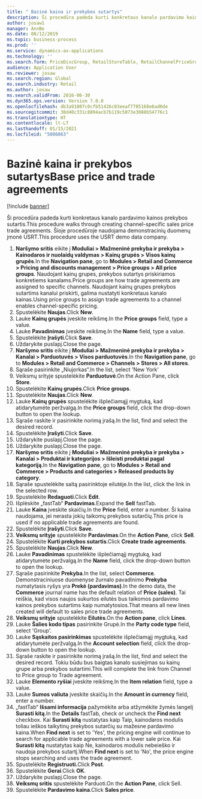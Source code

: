 ```yaml
---
title: " Bazinė kaina ir prekybos sutartys"
description: Ši procedūra padeda kurti konkretaus kanalo pardavimo kainos prekybos sutartis.
author: josaw1
manager: AnnBe
ms.date: 08/12/2019
ms.topic: business-process
ms.prod: ''
ms.service: dynamics-ax-applications
ms.technology: ''
ms.search.form: PriceDiscGroup, RetailStoreTable, RetailChannelPriceGroup, EcoResProductDetailsExtended, PriceDiscAdmTable, PriceDiscAdm
audience: Application User
ms.reviewer: josaw
ms.search.region: Global
ms.search.industry: Retail
ms.author: josaw
ms.search.validFrom: 2016-06-30
ms.dyn365.ops.version: Version 7.0.0
ms.openlocfilehash: db3a91807c0cfb51426c03eeaf7785168e6ad0de
ms.sourcegitcommit: 38d40c331c8894acb7b119c5073e3088b54776c1
ms.translationtype: HT
ms.contentlocale: lt-LT
ms.lasthandoff: 01/15/2021
ms.locfileid: "5006063"
---
```

# <a name="base-price-and-trade-agreements"></a><span data-ttu-id="5ef01-103"> Bazinė kaina ir prekybos sutartys</span><span class="sxs-lookup"><span data-stu-id="5ef01-103">Base price and trade agreements</span></span>

[!include [banner](../includes/banner.md)]

<span data-ttu-id="5ef01-104">Ši procedūra padeda kurti konkretaus kanalo pardavimo kainos prekybos sutartis.</span><span class="sxs-lookup"><span data-stu-id="5ef01-104">This procedure walks through creating channel-specific sales price trade agreements.</span></span> <span data-ttu-id="5ef01-105">Šioje procedūroje naudojama demonstracinių duomenų įmonė USRT.</span><span class="sxs-lookup"><span data-stu-id="5ef01-105">This procedure uses the USRT demo data company.</span></span>

1. <span data-ttu-id="5ef01-106">**Naršymo sritis** eikite į **Moduliai > Mažmeninė prekyba ir prekyba > Kainodaros ir nuolaidų valdymas > Kainų grupės > Visos kainų grupės**.</span><span class="sxs-lookup"><span data-stu-id="5ef01-106">In the **Navigation pane**, go to **Modules > Retail and Commerce > Pricing and discounts management > Price groups > All price groups**.</span></span> <span data-ttu-id="5ef01-107">Naudojant kainų grupes, prekybos sutartys priskiriamos konkretiems kanalams.</span><span class="sxs-lookup"><span data-stu-id="5ef01-107">Price groups are how trade agreements are assigned to specific channels.</span></span> <span data-ttu-id="5ef01-108">Naudojant kainų grupes prekybos sutartims kanalui priskirti, galima nustatyti konkretaus kanalo kainas.</span><span class="sxs-lookup"><span data-stu-id="5ef01-108">Using price groups to assign trade agreements to a channel enables channel-specific pricing.</span></span>  
2. <span data-ttu-id="5ef01-109">Spustelėkite **Naujas**.</span><span class="sxs-lookup"><span data-stu-id="5ef01-109">Click **New**.</span></span>
3. <span data-ttu-id="5ef01-110">Lauke **Kainų grupės** įveskite reikšmę.</span><span class="sxs-lookup"><span data-stu-id="5ef01-110">In the **Price groups** field, type a value.</span></span>
4. <span data-ttu-id="5ef01-111">Lauke **Pavadinimas** įveskite reikšmę.</span><span class="sxs-lookup"><span data-stu-id="5ef01-111">In the **Name** field, type a value.</span></span>
5. <span data-ttu-id="5ef01-112">Spustelėkite **Įrašyti**.</span><span class="sxs-lookup"><span data-stu-id="5ef01-112">Click **Save**.</span></span>
6. <span data-ttu-id="5ef01-113">Uždarykite puslapį.</span><span class="sxs-lookup"><span data-stu-id="5ef01-113">Close the page.</span></span>
7. <span data-ttu-id="5ef01-114">**Naršymo sritis** eikite į **Moduliai > Mažmeninė prekyba ir prekyba > Kanalai > Parduotuvės > Visos parduotuvės**.</span><span class="sxs-lookup"><span data-stu-id="5ef01-114">In the **Navigation pane**, go to **Modules > Retail and Commerce > Channels > Stores > All stores**.</span></span>
8. <span data-ttu-id="5ef01-115">Sąraše pasirinkite „Niujorkas“.</span><span class="sxs-lookup"><span data-stu-id="5ef01-115">In the list, select 'New York'</span></span>
9. <span data-ttu-id="5ef01-116">Veiksmų srityje spustelėkite **Parduotuvė**.</span><span class="sxs-lookup"><span data-stu-id="5ef01-116">On the Action Pane, click **Store**.</span></span>
10. <span data-ttu-id="5ef01-117">Spustelėkite **Kainų grupės**.</span><span class="sxs-lookup"><span data-stu-id="5ef01-117">Click **Price groups**.</span></span>
11. <span data-ttu-id="5ef01-118">Spustelėkite **Naujas**.</span><span class="sxs-lookup"><span data-stu-id="5ef01-118">Click **New**.</span></span>
12. <span data-ttu-id="5ef01-119">Lauke **Kainų grupės** spustelėkite išplečiamąjį mygtuką, kad atidarytumėte peržvalgą.</span><span class="sxs-lookup"><span data-stu-id="5ef01-119">In the **Price groups** field, click the drop-down button to open the lookup.</span></span>
13. <span data-ttu-id="5ef01-120">Sąraše raskite ir pasirinkite norimą įrašą.</span><span class="sxs-lookup"><span data-stu-id="5ef01-120">In the list, find and select the desired record.</span></span>
14. <span data-ttu-id="5ef01-121">Spustelėkite **Įrašyti**.</span><span class="sxs-lookup"><span data-stu-id="5ef01-121">Click **Save**.</span></span>
15. <span data-ttu-id="5ef01-122">Uždarykite puslapį.</span><span class="sxs-lookup"><span data-stu-id="5ef01-122">Close the page.</span></span>
16. <span data-ttu-id="5ef01-123">Uždarykite puslapį.</span><span class="sxs-lookup"><span data-stu-id="5ef01-123">Close the page.</span></span>
17. <span data-ttu-id="5ef01-124">**Naršymo sritis** eikite į **Moduliai > Mažmeninė prekyba ir prekyba > Kanalai > Produktai ir kategorijos > Išleisti produktai pagal kategoriją**.</span><span class="sxs-lookup"><span data-stu-id="5ef01-124">In the **Navigation pane**, go to **Modules > Retail and Commerce > Products and categories > Released products by category**.</span></span>
18. <span data-ttu-id="5ef01-125">Sąraše spustelėkite saitą pasirinktoje eilutėje.</span><span class="sxs-lookup"><span data-stu-id="5ef01-125">In the list, click the link in the selected row.</span></span>
19. <span data-ttu-id="5ef01-126">Spustelėkite **Redaguoti**.</span><span class="sxs-lookup"><span data-stu-id="5ef01-126">Click **Edit**.</span></span>
20. <span data-ttu-id="5ef01-127">Išplėskite „fastTab“ **Pardavimas**.</span><span class="sxs-lookup"><span data-stu-id="5ef01-127">Expand the **Sell** fastTab.</span></span>
21. <span data-ttu-id="5ef01-128">Lauke **Kaina** įveskite skaičių.</span><span class="sxs-lookup"><span data-stu-id="5ef01-128">In the **Price** field, enter a number.</span></span> <span data-ttu-id="5ef01-129">Ši kaina naudojama, jei nerasta jokių taikomų prekybos sutarčių.</span><span class="sxs-lookup"><span data-stu-id="5ef01-129">This price is used if no applicable trade agreements are found.</span></span>  
22. <span data-ttu-id="5ef01-130">Spustelėkite **Įrašyti**.</span><span class="sxs-lookup"><span data-stu-id="5ef01-130">Click **Save**.</span></span>
23. <span data-ttu-id="5ef01-131">**Veiksmų srityje** spustelėkite **Pardavimas**.</span><span class="sxs-lookup"><span data-stu-id="5ef01-131">On the **Action Pane**, click **Sell**.</span></span>
24. <span data-ttu-id="5ef01-132">Spustelėkite **Kurti prekybos sutartis**.</span><span class="sxs-lookup"><span data-stu-id="5ef01-132">Click **Create trade agreements**.</span></span>
25. <span data-ttu-id="5ef01-133">Spustelėkite **Naujas**.</span><span class="sxs-lookup"><span data-stu-id="5ef01-133">Click **New**.</span></span>
26. <span data-ttu-id="5ef01-134">Lauke **Pavadinimas** spustelėkite išplečiamąjį mygtuką, kad atidarytumėte peržvalgą.</span><span class="sxs-lookup"><span data-stu-id="5ef01-134">In the **Name** field, click the drop-down button to open the lookup.</span></span>
27. <span data-ttu-id="5ef01-135">Sąraše pasirinkite **Prekyba**.</span><span class="sxs-lookup"><span data-stu-id="5ef01-135">In the list, select **Commerce**.</span></span> <span data-ttu-id="5ef01-136">Demonstraciniuose duomenyse žurnalo pavadinimo **Prekyba** numatytasis ryšys yra **Prekė (pardavimas)**.</span><span class="sxs-lookup"><span data-stu-id="5ef01-136">In the demo data, the **Commerce** journal name has the default relation of **Price (sales)**.</span></span> <span data-ttu-id="5ef01-137">Tai reiškia, kad visos naujos sukurtos eilutės bus taikomos pardavimo kainos prekybos sutartims kaip numatytosios.</span><span class="sxs-lookup"><span data-stu-id="5ef01-137">That means all new lines created will default to sales price trade agreements.</span></span>  
28. <span data-ttu-id="5ef01-138">**Veiksmų srityje** spustelėkite **Eilutės**.</span><span class="sxs-lookup"><span data-stu-id="5ef01-138">On the **Action pane**, click **Lines**.</span></span>
29. <span data-ttu-id="5ef01-139">Lauke **Šalies kodo tipas** pasirinkite Grupė.</span><span class="sxs-lookup"><span data-stu-id="5ef01-139">In the **Party code type** field, select 'Group'.</span></span>
30. <span data-ttu-id="5ef01-140">Lauke **Sąskaitos pasirinkimas** spustelėkite išplečiamąjį mygtuką, kad atidarytumėte peržvalgą.</span><span class="sxs-lookup"><span data-stu-id="5ef01-140">In the **Account selection** field, click the drop-down button to open the lookup.</span></span>
31. <span data-ttu-id="5ef01-141">Sąraše raskite ir pasirinkite norimą įrašą.</span><span class="sxs-lookup"><span data-stu-id="5ef01-141">In the list, find and select the desired record.</span></span> <span data-ttu-id="5ef01-142">Tokiu būdu bus baigtas kanalo susiejimas su kainų grupe arba prekybos sutartimi.</span><span class="sxs-lookup"><span data-stu-id="5ef01-142">This will complete the link from Channel to Price group to Trade agreement.</span></span>  
32. <span data-ttu-id="5ef01-143">Lauke **Elemento ryšiai** įveskite reikšmę.</span><span class="sxs-lookup"><span data-stu-id="5ef01-143">In the **Item relation** field, type a value.</span></span>
33. <span data-ttu-id="5ef01-144">Lauke **Sumos valiuta** įveskite skaičių.</span><span class="sxs-lookup"><span data-stu-id="5ef01-144">In the **Amount in currency** field, enter a number.</span></span>
34. <span data-ttu-id="5ef01-145">„fastTab“ **Išsami informacija** pažymėkite arba atžymėkite žymės langelį **Surasti kitą**.</span><span class="sxs-lookup"><span data-stu-id="5ef01-145">In the **Details** fastTab, check or uncheck the **Find next** checkbox.</span></span> <span data-ttu-id="5ef01-146">Kai **Surasti kitą** nustatytas kaip Taip, kainodaros modulis toliau ieškos taikytinų prekybos sutarčių su mažesne pardavimo kaina.</span><span class="sxs-lookup"><span data-stu-id="5ef01-146">When **Find next** is set to 'Yes', the pricing engine will continue to search for applicable trade agreements with a lower sale price.</span></span> <span data-ttu-id="5ef01-147">Kai **Surasti kitą** nustatytas kaip Ne, kainodaros modulis nebeieško ir naudoja prekybos sutartį.</span><span class="sxs-lookup"><span data-stu-id="5ef01-147">When **Find next** is set to 'No', the price engine stops searching and uses the trade agreement.</span></span>  
35. <span data-ttu-id="5ef01-148">Spustelėkite **Registruoti.**</span><span class="sxs-lookup"><span data-stu-id="5ef01-148">Click **Post**.</span></span>
36. <span data-ttu-id="5ef01-149">Spustelėkite **Gerai**.</span><span class="sxs-lookup"><span data-stu-id="5ef01-149">Click **OK**.</span></span>
37. <span data-ttu-id="5ef01-150">Uždarykite puslapį.</span><span class="sxs-lookup"><span data-stu-id="5ef01-150">Close the page.</span></span>
38. <span data-ttu-id="5ef01-151">**Veiksmų sritis** spustelėkite Parduoti.</span><span class="sxs-lookup"><span data-stu-id="5ef01-151">On the **Action Pane**, click Sell.</span></span>
39. <span data-ttu-id="5ef01-152">Spustelėkite **Pardavimo kaina**.</span><span class="sxs-lookup"><span data-stu-id="5ef01-152">Click **Sales price**.</span></span>

